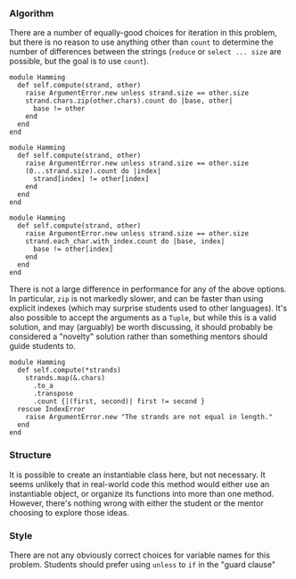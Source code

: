 ### Algorithm

There are a number of equally-good choices for iteration in this problem, but there is no reason to use anything other than `count` to determine the number of differences between the strings (`reduce` or `select ... size` are possible, but the goal is to use `count`).

```crystal
module Hamming
  def self.compute(strand, other)
    raise ArgumentError.new unless strand.size == other.size
    strand.chars.zip(other.chars).count do |base, other|
      base != other
    end
  end
end
```
```crystal
module Hamming
  def self.compute(strand, other)
    raise ArgumentError.new unless strand.size == other.size
    (0...strand.size).count do |index|
      strand[index] != other[index]
    end
  end
end
```
```crystal
module Hamming
  def self.compute(strand, other)
    raise ArgumentError.new unless strand.size == other.size
    strand.each_char.with_index.count do |base, index|
      base != other[index]
    end
  end
end
```

There is not a large difference in performance for any of the above options. In particular, `zip` is not markedly slower, and can be faster than using explicit indexes (which may surprise students used to other languages). It's also possible to accept the arguments as a `Tuple`, but while this is a valid solution, and may (arguably) be worth discussing, it should probably be considered a "novelty" solution rather than something mentors should guide students to.

```crystal
module Hamming
  def self.compute(*strands)
    strands.map(&.chars)
      .to_a
      .transpose
      .count {|(first, second)| first != second }
  rescue IndexError
    raise ArgumentError.new "The strands are not equal in length."
  end
end
```

### Structure

It is possible to create an instantiable class here, but not necessary. It seems unlikely that in real-world code this method would either use an instantiable object, or organize its functions into more than one method. However, there's nothing wrong with either the student or the mentor choosing to explore those ideas.

### Style

There are not any obviously correct choices for variable names for this problem. Students should prefer using `unless` to `if` in the "guard clause"
